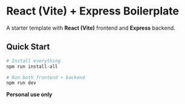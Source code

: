 # React (Vite) + Express Boilerplate

A starter template with **React (Vite)** frontend and **Express** backend.

## Quick Start

```bash
# Install everything
npm run install-all

# Run both frontend + backend
npm run dev
```

**Personal use only**
